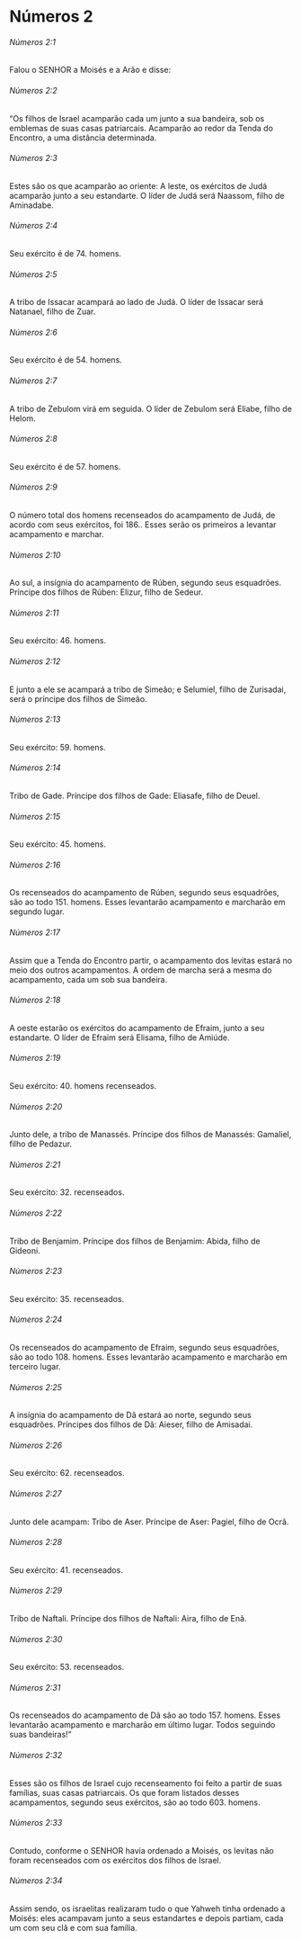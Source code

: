 # Números 2

###### Números 2:1

Falou o SENHOR a Moisés e a Arão e disse:

###### Números 2:2

“Os filhos de Israel acamparão cada um junto a sua bandeira, sob os emblemas de suas casas patriarcais. Acamparão ao redor da Tenda do Encontro, a uma distância determinada.

###### Números 2:3

Estes são os que acamparão ao oriente: A leste, os exércitos de Judá acamparão junto a seu estandarte. O líder de Judá será Naassom, filho de Aminadabe.

###### Números 2:4

Seu exército é de 74. homens.

###### Números 2:5

A tribo de Issacar acampará ao lado de Judá. O líder de Issacar será Natanael, filho de Zuar.

###### Números 2:6

Seu exército é de 54. homens.

###### Números 2:7

A tribo de Zebulom virá em seguida. O líder de Zebulom será Eliabe, filho de Helom.

###### Números 2:8

Seu exército é de 57. homens.

###### Números 2:9

O número total dos homens recenseados do acampamento de Judá, de acordo com seus exércitos, foi 186.. Esses serão os primeiros a levantar acampamento e marchar.

###### Números 2:10

Ao sul, a insígnia do acampamento de Rúben, segundo seus esquadrões. Príncipe dos filhos de Rúben: Elizur, filho de Sedeur.

###### Números 2:11

Seu exército: 46. homens.

###### Números 2:12

E junto a ele se acampará a tribo de Simeão; e Selumiel, filho de Zurisadai, será o príncipe dos filhos de Simeão.

###### Números 2:13

Seu exército: 59. homens.

###### Números 2:14

Tribo de Gade. Príncipe dos filhos de Gade: Eliasafe, filho de Deuel.

###### Números 2:15

Seu exército: 45. homens.

###### Números 2:16

Os recenseados do acampamento de Rúben, segundo seus esquadrões, são ao todo 151. homens. Esses levantarão acampamento e marcharão em segundo lugar.

###### Números 2:17

Assim que a Tenda do Encontro partir, o acampamento dos levitas estará no meio dos outros acampamentos. A ordem de marcha será a mesma do acampamento, cada um sob sua bandeira.

###### Números 2:18

A oeste estarão os exércitos do acampamento de Efraim, junto a seu estandarte. O líder de Efraim será Elisama, filho de Amiúde.

###### Números 2:19

Seu exército: 40. homens recenseados.

###### Números 2:20

Junto dele, a tribo de Manassés. Príncipe dos filhos de Manassés: Gamaliel, filho de Pedazur.

###### Números 2:21

Seu exército: 32. recenseados.

###### Números 2:22

Tribo de Benjamim. Príncipe dos filhos de Benjamim: Abida, filho de Gideoni.

###### Números 2:23

Seu exército: 35. recenseados.

###### Números 2:24

Os recenseados do acampamento de Efraim, segundo seus esquadrões, são ao todo 108. homens. Esses levantarão acampamento e marcharão em terceiro lugar.

###### Números 2:25

A insígnia do acampamento de Dã estará ao norte, segundo seus esquadrões. Príncipes dos filhos de Dã: Aieser, filho de Amisadai.

###### Números 2:26

Seu exército: 62. recenseados.

###### Números 2:27

Junto dele acampam: Tribo de Aser. Príncipe de Aser: Pagiel, filho de Ocrã.

###### Números 2:28

Seu exército: 41. recenseados.

###### Números 2:29

Tribo de Naftali. Príncipe dos filhos de Naftali: Aira, filho de Enã.

###### Números 2:30

Seu exército: 53. recenseados.

###### Números 2:31

Os recenseados do acampamento de Dã são ao todo 157. homens. Esses levantarão acampamento e marcharão em último lugar. Todos seguindo suas bandeiras!”

###### Números 2:32

Esses são os filhos de Israel cujo recenseamento foi feito a partir de suas famílias, suas casas patriarcais. Os que foram listados desses acampamentos, segundo seus exércitos, são ao todo 603. homens.

###### Números 2:33

Contudo, conforme o SENHOR havia ordenado a Moisés, os levitas não foram recenseados com os exércitos dos filhos de Israel.

###### Números 2:34

Assim sendo, os israelitas realizaram tudo o que Yahweh tinha ordenado a Moisés: eles acampavam junto a seus estandartes e depois partiam, cada um com seu clã e com sua família.

